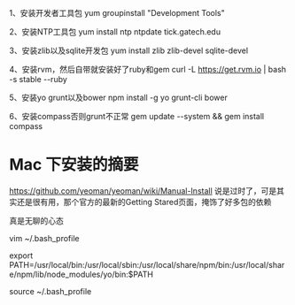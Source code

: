 1、安装开发者工具包
yum groupinstall "Development Tools"

2、安装NTP工具包
yum install ntp
ntpdate tick.gatech.edu

3、安装zlib以及sqlite开发包
yum install zlib zlib-devel sqlite-devel

4、安装rvm，然后自带就安装好了ruby和gem
curl -L https://get.rvm.io | bash -s stable --ruby

5、安装yo grunt以及bower
npm install -g yo grunt-cli bower

6、安装compass否则grunt不正常
gem update --system && gem install compass

Mac 下安装的摘要
==============
https://github.com/yeoman/yeoman/wiki/Manual-Install
说是过时了，可是其实还是很有用，那个官方的最新的Getting Stared页面，掩饰了好多包的依赖

真是无聊的心态

vim ~/.bash_profile

export PATH=/usr/local/bin:/usr/local/sbin:/usr/local/share/npm/bin:/usr/local/share/npm/lib/node_modules/yo/bin:$PATH

source ~/.bash_profile